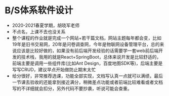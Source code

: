 # B/S体系软件设计

- 2020-2021春夏学期，胡晓军老师
- 不点名，上课不去也没关系
- 整个课程的作业就是完成一个网站+若干篇文档，网站主题每年都会变，比如19年是旧书交易网，20年是问卷调查网，今年是物联网设备管理平台，总的来说应该是比较好做的，如果没有前后端开发经验的话需要学一套web前后端开发的技术栈，我用的就是React+SpringBoot，总体来说开发是比较舒适的，前端主要是调用一些组件库(比如Ant Design，百度地图SDK等)，后端主要是写写CRUD，建议早点开始做防止期末太忙
- 给分很好，非常推荐选课，功能全部实现，文档写认真一点就可以满绩，最后一节课去验收的还能拿到接近满分，稍微差点功能或者前端比较难看或者文档写的不详细就会扣分，另外代码不要抄袭，听说可能会查重。